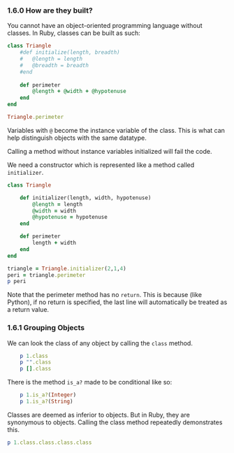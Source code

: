 ### 1.6.0 How are they built?

You cannot have an object-oriented programming language without classes. In Ruby, classes can be built as such:

```ruby
class Triangle
	#def initialize(length, breadth)
	#	@length = length
	#	@breadth = breadth
	#end
	
	def perimeter	
		@length + @width + @hypotenuse
	end
end

Triangle.perimeter

```

Variables with `@` become the instance variable of the class. This is what can help distinguish objects with the same datatype. 

Calling a method without instance variables initialized will fail the code.

We need a constructor which is represented like a method called `initializer`.

```ruby
class Triangle

	def initializer(length, width, hypotenuse)
		@length = length
		@width = width 
		@hypotenuse = hypotenuse
	end

	def perimeter
		length + width
	end
end	

triangle = Triangle.initializer(2,1,4)
peri = triangle.perimeter
p peri
```

Note that the perimeter method has no `return`. This is because (like Python), if no return is specified, the last line will automatically be treated as a return value.

### 1.6.1 Grouping Objects

We can look the class of any object by calling the `class` method.

```ruby
	p 1.class
	p "".class
	p [].class
```

There is the method `is_a?` made to be conditional like so:

```ruby
	p 1.is_a?(Integer)
	p 1.is_a?(String)
```

Classes are deemed as inferior to objects. But in Ruby, they are synonymous to objects. Calling the class method repeatedly demonstrates this.

```ruby
p 1.class.class.class.class
```